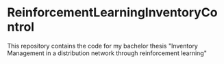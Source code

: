 # ReinforcementLearningInventoryControl
This repository contains the code for my bachelor thesis "Inventory Management in a distribution network through reinforcement learning"
